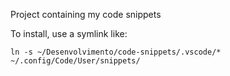 Project containing my code snippets


To install, use a symlink like:
```
ln -s ~/Desenvolvimento/code-snippets/.vscode/* ~/.config/Code/User/snippets/
```
